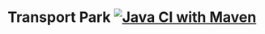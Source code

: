 # Transport Park [![Java CI with Maven](https://github.com/Brest-Java-Course-2021/aprohorov-transport/actions/workflows/maven.yml/badge.svg?branch=main)](https://github.com/Brest-Java-Course-2021/aprohorov-transport/actions/workflows/maven.yml)

